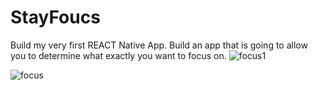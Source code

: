 # StayFoucs
Build my very first REACT Native App.
Build an app that is going to allow you to determine what exactly you want to focus on.
![focus1](https://user-images.githubusercontent.com/43754676/150916512-c85889e4-471d-43ba-863d-818ee9769956.png)

![focus](https://user-images.githubusercontent.com/43754676/150916496-985cabfa-f6ad-4e02-b4ff-ed5cc4a1e036.png)

